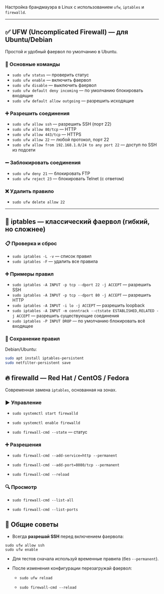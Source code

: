 Настройка брандмауэра в Linux с использованием `ufw`, `iptables` и `firewalld`.

---

## ✅ UFW (Uncomplicated Firewall) — для Ubuntu/Debian

Простой и удобный фаервол по умолчанию в Ubuntu.

### 🔧 Основные команды

- `sudo ufw status` — проверить статус
- `sudo ufw enable` — включить фаервол
- `sudo ufw disable` — выключить фаервол
- `sudo ufw default deny incoming` — по умолчанию блокировать входящие
- `sudo ufw default allow outgoing` — разрешить исходящие

### ➕ Разрешить соединения

- `sudo ufw allow ssh` — разрешить SSH (порт 22)
- `sudo ufw allow 80/tcp` — HTTP
- `sudo ufw allow 443/tcp` — HTTPS
- `sudo ufw allow 22` — любой протокол, порт 22
- `sudo ufw allow from 192.168.1.0/24 to any port 22` — доступ по SSH из подсети

### ➖ Заблокировать соединения

- `sudo ufw deny 21` — блокировать FTP
- `sudo ufw reject 23` — блокировать Telnet (с ответом)

### ❌ Удалить правило

- `sudo ufw delete allow 22`

---

## 🧱 iptables — классический фаервол (гибкий, но сложнее)

### 📋 Проверка и сброс

- `sudo iptables -L -v` — список правил
- `sudo iptables -F` — удалить все правила

### ➕ Примеры правил

- `sudo iptables -A INPUT -p tcp --dport 22 -j ACCEPT` — разрешить SSH
- `sudo iptables -A INPUT -p tcp --dport 80 -j ACCEPT` — разрешить HTTP
- `sudo iptables -A INPUT -i lo -j ACCEPT` — разрешить loopback
- `sudo iptables -A INPUT -m conntrack --ctstate ESTABLISHED,RELATED -j ACCEPT` — разрешить существующие соединения
- `sudo iptables -P INPUT DROP` — по умолчанию блокировать всё входящее

### 💾 Сохранение правил

Debian/Ubuntu:
```bash
sudo apt install iptables-persistent
sudo netfilter-persistent save

```

## 🔥 firewalld — Red Hat / CentOS / Fedora

Современная замена `iptables`, основанная на зонах.

### ▶️ Управление

- `sudo systemctl start firewalld`
    
- `sudo systemctl enable firewalld`
    
- `sudo firewall-cmd --state` — статус
    

### ➕ Разрешения

- `sudo firewall-cmd --add-service=http --permanent`
    
- `sudo firewall-cmd --add-port=8080/tcp --permanent`
    
- `sudo firewall-cmd --reload`
    

### 🔍 Просмотр

- `sudo firewall-cmd --list-all`
    
- `sudo firewall-cmd --list-ports`

## 📌 Общие советы

- Всегда **разрешай SSH** перед включением фаервола:
```
sudo ufw allow ssh
sudo ufw enable
```

- Для тестов сначала используй временные правила (без `--permanent`).
    
- После изменения конфигурации перезагружай фаервол:
    
    - `sudo ufw reload`
        
    - `sudo firewall-cmd --reload`

